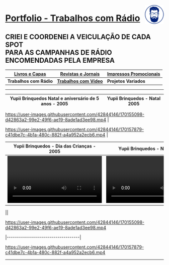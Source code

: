 [<img align="right"  width="60" height="60" src="https://github.com/3DGuima/3DGuima/blob/dc8573070b20afbede441ea49ea88372232a8089/main-images/eu-icon-256x256-2020.png">](https://github.com/3DGuima)
# <ins>Portfolio - Trabalhos com Rádio</ins>

## CRIEI E COORDENEI A VEICULAÇÃO DE CADA SPOT<br>PARA AS CAMPANHAS DE RÁDIO ENCOMENDADAS PELA EMPRESA

| [**Livros e Capas**](/livros-capas/livros-capas.md) | [**Revistas e Jornais**](/revistas-jornais/revistas-jornais.md) | [**Impressos Promocionais**](/impressos-promocionais/impressos-promocionais.md) |
| -------------- | ------------------ | ---------------------- |
| **Trabalhos com Rádio** | [**Trabalhos com Vídeo**](/trabalhos-video/trabalhos-video.md) | **Projetos Variados** |

----

**Yupii Brinquedos Natal e aniversário de 5 anos - 2005** | **Yupii Brinquedos - Natal 2005**
:------------------------------------:|:------------------------------------:

https://user-images.githubusercontent.com/42844146/170155098-d42863a2-99e2-49f6-ae19-8ade1ad3ee98.mp4  | 




https://user-images.githubusercontent.com/42844146/170157879-c41dbe7c-4b1a-480c-882f-a4a952a2ecb6.mp4 |


**Yupii Brinquedos - Dia das Crianças - 2005** | **Yupii Brinquedos - Natal - 2004**
|:--------------------:|:-----------:|
![](https://user-images.githubusercontent.com/42844146/170157899-0be332bf-33a0-4465-892d-69a03d6a629d.mp4) | ![](https://user-images.githubusercontent.com/42844146/170157916-f6af784e-11ed-46cc-b0e8-40cfcb9960a9.mp4)|


|[]()|

https://user-images.githubusercontent.com/42844146/170155098-d42863a2-99e2-49f6-ae19-8ade1ad3ee98.mp4


|------------------------------------|



https://user-images.githubusercontent.com/42844146/170157879-c41dbe7c-4b1a-480c-882f-a4a952a2ecb6.mp4

----